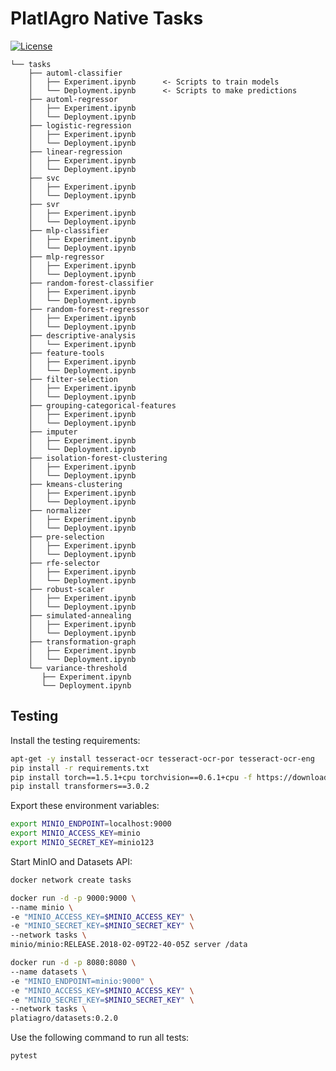 # PlatIAgro Native Tasks

[![License](https://img.shields.io/badge/License-Apache%202.0-blue.svg)](https://opensource.org/licenses/Apache-2.0)

    └── tasks
        ├── automl-classifier
        │   ├── Experiment.ipynb      <- Scripts to train models
        │   └── Deployment.ipynb      <- Scripts to make predictions
        ├── automl-regressor
        │   ├── Experiment.ipynb
        │   └── Deployment.ipynb
        ├── logistic-regression
        │   ├── Experiment.ipynb
        │   └── Deployment.ipynb
        ├── linear-regression
        │   ├── Experiment.ipynb
        │   └── Deployment.ipynb
        ├── svc
        │   ├── Experiment.ipynb
        │   └── Deployment.ipynb
        ├── svr
        │   ├── Experiment.ipynb
        │   └── Deployment.ipynb
        ├── mlp-classifier
        │   ├── Experiment.ipynb
        │   └── Deployment.ipynb
        ├── mlp-regressor
        │   ├── Experiment.ipynb
        │   └── Deployment.ipynb
        ├── random-forest-classifier
        │   ├── Experiment.ipynb
        │   └── Deployment.ipynb
        ├── random-forest-regressor
        │   ├── Experiment.ipynb
        │   └── Deployment.ipynb
        ├── descriptive-analysis
        │   └── Experiment.ipynb
        ├── feature-tools
        │   ├── Experiment.ipynb
        │   └── Deployment.ipynb
        ├── filter-selection
        │   ├── Experiment.ipynb
        │   └── Deployment.ipynb
        ├── grouping-categorical-features
        │   ├── Experiment.ipynb
        │   └── Deployment.ipynb
        ├── imputer
        │   ├── Experiment.ipynb
        │   └── Deployment.ipynb
        ├── isolation-forest-clustering
        │   ├── Experiment.ipynb
        │   └── Deployment.ipynb
        ├── kmeans-clustering
        │   ├── Experiment.ipynb
        │   └── Deployment.ipynb
        ├── normalizer
        │   ├── Experiment.ipynb
        │   └── Deployment.ipynb
        ├── pre-selection
        │   ├── Experiment.ipynb
        │   └── Deployment.ipynb
        ├── rfe-selector
        │   ├── Experiment.ipynb
        │   └── Deployment.ipynb
        ├── robust-scaler
        │   ├── Experiment.ipynb
        │   └── Deployment.ipynb
        ├── simulated-annealing
        │   ├── Experiment.ipynb
        │   └── Deployment.ipynb
        ├── transformation-graph
        │   ├── Experiment.ipynb
        │   └── Deployment.ipynb
        └── variance-threshold
           ├── Experiment.ipynb
           └── Deployment.ipynb

## Testing

Install the testing requirements:

```bash
apt-get -y install tesseract-ocr tesseract-ocr-por tesseract-ocr-eng
pip install -r requirements.txt
pip install torch==1.5.1+cpu torchvision==0.6.1+cpu -f https://download.pytorch.org/whl/torch_stable.html
pip install transformers==3.0.2
```

Export these environment variables:

```bash
export MINIO_ENDPOINT=localhost:9000
export MINIO_ACCESS_KEY=minio
export MINIO_SECRET_KEY=minio123
```

Start MinIO and Datasets API:

```bash
docker network create tasks
```

```bash
docker run -d -p 9000:9000 \
--name minio \
-e "MINIO_ACCESS_KEY=$MINIO_ACCESS_KEY" \
-e "MINIO_SECRET_KEY=$MINIO_SECRET_KEY" \
--network tasks \
minio/minio:RELEASE.2018-02-09T22-40-05Z server /data
```

```bash
docker run -d -p 8080:8080 \
--name datasets \
-e "MINIO_ENDPOINT=minio:9000" \
-e "MINIO_ACCESS_KEY=$MINIO_ACCESS_KEY" \
-e "MINIO_SECRET_KEY=$MINIO_SECRET_KEY" \
--network tasks \
platiagro/datasets:0.2.0
```

Use the following command to run all tests:

```bash
pytest
```
